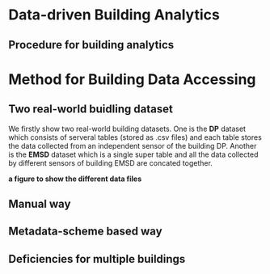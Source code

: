 # Data-driven Building Analytics
## Procedure for building analytics

# Method for Building Data Accessing
## Two real-world buidling dataset
We firstly show two real-world building datasets. One is the **DP** dataset which consists of serveral tables (stored as .csv files) and each table stores the data collected from an independent sensor of the building DP. Another is the **EMSD** dataset which is a single super table and all the data collected by different sensors of building EMSD are concated together.

**a figure to show the different data files**

## Manual way

## Metadata-scheme based way

## Deficiencies for multiple buildings
